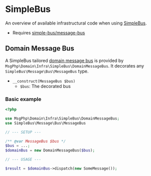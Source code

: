 # SimpleBus

An overview of available infrastructural code when using [SimpleBus].

- Requires [simple-bus/message-bus]

## Domain Message Bus

A SimpleBus tailored [domain message bus](../message-driven/message-bus.md) is provided by `MsgPhp\Domain\Infra\SimpleBus\DomainMessageBus`.
It decorates any `SimpleBus\Message\Bus\MessageBus` type.

- `__construct(MessageBus $bus)`
    - `$bus`: The decorated bus

### Basic example

```php
<?php

use MsgPhp\Domain\Infra\SimpleBus\DomainMessageBus;
use SimpleBus\Message\Bus\MessageBus

// --- SETUP ---

/** @var MessageBus $bus */
$bus = ...;
$domainBus = new DomainMessageBus($bus);

// --- USAGE ---

$result = $domainBus->dispatch(new SomeMessage());
```

[SimpleBus]: http://docs.simplebus.io
[simple-bus/message-bus]: https://packagist.org/packages/simple-bus/message-bus
